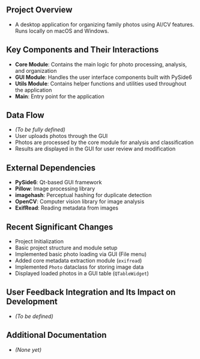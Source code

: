 ## Project Overview

- A desktop application for organizing family photos using AI/CV features. Runs locally on macOS and Windows.

## Key Components and Their Interactions

- **Core Module**: Contains the main logic for photo processing, analysis, and organization
- **GUI Module**: Handles the user interface components built with PySide6
- **Utils Module**: Contains helper functions and utilities used throughout the application
- **Main**: Entry point for the application

## Data Flow

- *(To be fully defined)*
- User uploads photos through the GUI
- Photos are processed by the core module for analysis and classification
- Results are displayed in the GUI for user review and modification

## External Dependencies

- **PySide6**: Qt-based GUI framework
- **Pillow**: Image processing library
- **imagehash**: Perceptual hashing for duplicate detection
- **OpenCV**: Computer vision library for image analysis
- **ExifRead**: Reading metadata from images

## Recent Significant Changes

- Project Initialization
- Basic project structure and module setup
- Implemented basic photo loading via GUI (File menu)
- Added core metadata extraction module (`exifread`)
- Implemented `Photo` dataclass for storing image data
- Displayed loaded photos in a GUI table (`QTableWidget`)

## User Feedback Integration and Its Impact on Development

- *(To be defined)*

## Additional Documentation

- *(None yet)* 